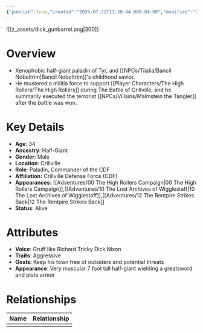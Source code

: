```yaml
---
{"publish":true,"created":"2025-07-21T11:30:44.000-04:00","modified":"2025-10-22T09:15:56.222-04:00","published":"2025-10-22T09:15:56.222-04:00","cssclasses":"","Age":"34","Ancestry":"Half-Giant","Gender":"Male","Location":["Crillville"],"Role":["Paladin, Commander of the CDF"],"Affiliation":["Crillville Defense Force (CDF)"],"Appearances":["[[00 The High Rollers Campaign]]","[[10 The Lost Archives of Wigglestaff]]","[[12 The Rentpire Strikes Back]]"],"Status":"Alive","Authors":["Jordan"]}
---
```


![[z_assets/dick_gunbarrel.png|300]]

# Overview
- Xenophobic half-giant paladin of Tyr, and [[NPCs/Tiialia/Bancil Nobeltrim\|Bancil Nobeltrim]]'s childhood savior. 
- He mustered a militia force to support [[Player Characters/The High Rollers/The High Rollers]] during The Battle of Crillville, and he summarily executed the terrorist [[NPCs/Villains/Malmstein the Tangler]] after the battle was won.

# Key Details
- **Age**: 34
- **Ancestry**: Half-Giant
- **Gender**: Male
- **Location**: Crillville
- **Role**: Paladin, Commander of the CDF
- **Affiliation:** Crillville Defense Force (CDF)
- **Appearances:** [[Adventures/00 The High Rollers Campaign\|00 The High Rollers Campaign]],[[Adventures/10 The Lost Archives of Wigglestaff\|10 The Lost Archives of Wigglestaff]],[[Adventures/12 The Rentpire Strikes Back\|12 The Rentpire Strikes Back]]
- **Status:** Alive

# Attributes
- **Voice**: Gruff like Richard Tricky Dick Nixon
- **Traits**: Aggressive
- **Goals:** Keep his town free of outsiders and potential threats
- **Appearance**: Very muscular 7 foot tall half-giant wielding a greatsword and plate armor

# Relationships

| Name | Relationship |
| ---- | ------------ |
|      |              |
